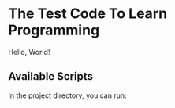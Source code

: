 # The Test Code To Learn Programming

Hello, World!

## Available Scripts

In the project directory, you can run:
